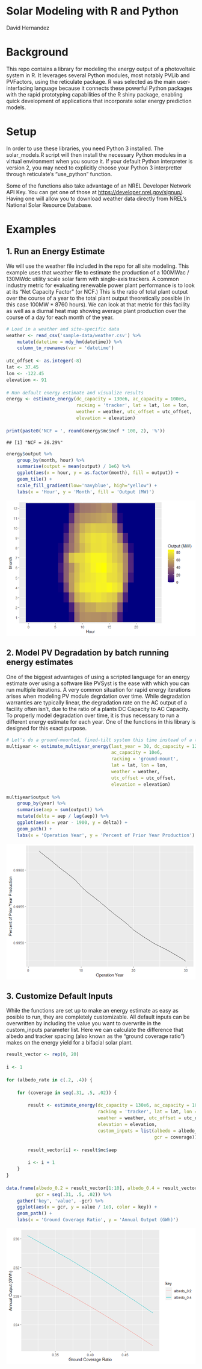 Solar Modeling with R and Python
================
David Hernandez

# Background

This repo contains a library for modeling the energy output of a
photovoltaic system in R. It leverages several Python modules, most
notably PVLib and PVFactors, using the reticulate package. R was
selected as the main user-interfacing language because it connects these
powerful Python packages with the rapid prototyping capabilities of the
R shiny package, enabling quick development of applications that
incorporate solar energy prediction models.

# Setup

In order to use these libraries, you need Python 3 installed. The
solar\_models.R script will then install the necessary Python modules in
a virtual environment when you source it. If your default Python
interpreter is version 2, you may need to explicitly choose your Python
3 interpretter through reticulate’s “use\_python” function.

Some of the functions also take advantage of an NREL Developer Network
API Key. You can get one of those at
<https://developer.nrel.gov/signup/>. Having one will allow you to
download weather data directly from NREL’s National Solar Resource
Database.

# Examples

## 1\. Run an Energy Estimate

We will use the weather file included in the repo for all site modeling.
This example uses that weather file to estimate the production of a
100MWac / 130MWdc utility scale solar farm with single-axis trackers. A
common industry metric for evaluating renewable power plant performance
is to look at its “Net Capacity Factor” (or NCF.) This is the ratio of
total plant output over the course of a year to the total plant output
theoretically possible (in this case 100MW \* 8760 hours). We can look
at that metric for this facility as well as a diurnal heat map showing
average plant production over the course of a day for each month of the
year.

``` r
# Load in a weather and site-specific data
weather <- read_csv('sample-data/weather.csv') %>%
    mutate(datetime = mdy_hm(datetime)) %>%
    column_to_rownames(var = 'datetime')

utc_offset <- as.integer(-8)
lat <- 37.45
lon <- -122.45
elevation <- 91

# Run default energy estimate and visualize results
energy <- estimate_energy(dc_capacity = 130e6, ac_capacity = 100e6,
                          racking = 'tracker', lat = lat, lon = lon,
                          weather = weather, utc_offset = utc_offset,
                          elevation = elevation)

print(paste0('NCF = ', round(energy$mc$ncf * 100, 2), '%'))
```

    ## [1] "NCF = 26.29%"

``` r
energy$output %>%
    group_by(month, hour) %>%
    summarise(output = mean(output) / 1e6) %>%
    ggplot(aes(x = hour, y = as.factor(month), fill = output)) +
    geom_tile() +
    scale_fill_gradient(low='navyblue', high="yellow") +
    labs(x = 'Hour', y = 'Month', fill = 'Output (MW)')
```

![](README_files/figure-gfm/example_1_plot-1.png)<!-- -->

## 2\. Model PV Degradation by batch running energy estimates

One of the biggest advantages of using a scripted language for an energy
estimate over using a software like PVSyst is the ease with which you
can run multiple iterations. A very common situation for rapid energy
iterations arises when modeling PV module degrdation over time. While
degradation warranties are typically linear, the degradation rate on the
AC output of a facility often isn’t, due to the ratio of a plants DC
Capacity to AC Capacity. To properly model degradation over time, it is
thus necessary to run a different energy estimate for each year. One of
the functions in this library is designed for this exact
purpose.

``` r
# Let's do a ground-mounted, fixed-tilt system this time instead of a tracker
multiyear <- estimate_multiyear_energy(last_year = 30, dc_capacity = 12e6,
                                       ac_capacity = 10e6,
                                       racking = 'ground-mount',
                                       lat = lat, lon = lon,
                                       weather = weather,
                                       utc_offset = utc_offset,
                                       elevation = elevation)

multiyear$output %>%
    group_by(year) %>%
    summarise(aep = sum(output)) %>%
    mutate(delta = aep / lag(aep)) %>%
    ggplot(aes(x = year - 1900, y = delta)) +
    geom_path() +
    labs(x = 'Operation Year', y = 'Percent of Prior Year Production')
```

![](README_files/figure-gfm/example_2-1.png)<!-- -->

## 3\. Customize Default Inputs

While the functions are set up to make an energy estimate as easy as
posible to run, they are completely customizable. All default inputs can
be overwritten by including the value you want to overwrite in the
custom\_inputs parameter list. Here we can calculate the difference that
albedo and tracker spacing (also known as the “ground coverage ratio”)
makes on the energy yield for a bifacial solar plant.

``` r
result_vector <- rep(0, 20)

i <- 1

for (albedo_rate in c(.2, .4)) {
    
    for (coverage in seq(.31, .5, .02)) {
        
        result <- estimate_energy(dc_capacity = 130e6, ac_capacity = 100e6,
                                  racking = 'tracker', lat = lat, lon = lon,
                                  weather = weather, utc_offset = utc_offset,
                                  elevation = elevation,
                                  custom_inputs = list(albedo = albedo_rate,
                                                       gcr = coverage))
        
        result_vector[i] <- result$mc$aep
        
        i <- i + 1
    }
}

data.frame(albedo_0.2 = result_vector[1:10], albedo_0.4 = result_vector[11:20],
           gcr = seq(.31, .5, .02)) %>%
    gather('key', 'value', -gcr) %>%
    ggplot(aes(x = gcr, y = value / 1e9, color = key)) +
    geom_path() +
    labs(x = 'Ground Coverage Ratio', y = 'Annual Output (GWh)')
```

![](README_files/figure-gfm/example_3-1.png)<!-- -->
